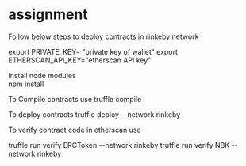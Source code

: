 # assignment
Follow below steps to deploy contracts in  rinkeby network

export PRIVATE_KEY= "private key of wallet"
export ETHERSCAN_API_KEY="etherscan API key"


install node modules  
 npm install

To Compile contracts use
 truffle compile

To deploy contracts
 truffle deploy --network rinkeby

To verify contract code in etherscan use

 truffle run verify ERCToken --network rinkeby
 truffle run verify NBK --network rinkeby
 